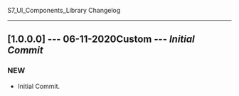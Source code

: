 S7_UI_Components_Library Changelog

----------

## [1.0.0.0] --- 06-11-2020Custom --- **_Initial Commit_**

### NEW

* Initial Commit.



